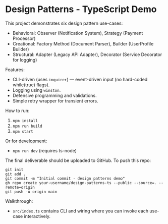 # Design Patterns - TypeScript Demo

This project demonstrates six design pattern use-cases:
- Behavioral: Observer (Notification System), Strategy (Payment Processor)
- Creational: Factory Method (Document Parser), Builder (UserProfile Builder)
- Structural: Adapter (Legacy API Adapter), Decorator (Service Decorator for logging)

Features:
- CLI-driven (uses `inquirer`) — event-driven input (no hard-coded while(true) flags).
- Logging using `winston`.
- Defensive programming and validations.
- Simple retry wrapper for transient errors.

How to run:
1. `npm install`
2. `npm run build`
3. `npm start`

Or for development:
- `npm run dev` (requires ts-node)

The final deliverable should be uploaded to GitHub. To push this repo:

```
git init
git add .
git commit -m "Initial commit - design patterns demo"
gh repo create your-username/design-patterns-ts --public --source=. --remote=origin
git push -u origin main
```

Walkthrough:
- `src/index.ts` contains CLI and wiring where you can invoke each use-case interactively.
